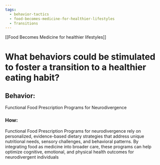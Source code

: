 ```yaml
---
tags:
  - behavior-tactics
  - food-becomes-medicine-for-healthier-lifestyles
  - Transitions
---
```

[[Food Becomes Medicine for healthier lifestyles]]

# **What behaviors could be stimulated to foster a transition to a healthier eating habit?**


## Behavior:
Functional Food Prescription Programs for Neurodivergence 


### How:
Functional Food Prescription Programs for neurodivergence rely on personalized, evidence-based dietary strategies that address unique nutritional needs, sensory challenges, and behavioral patterns. By integrating food as medicine into broader care, these programs can help optimize cognitive, emotional, and physical health outcomes for neurodivergent individuals
